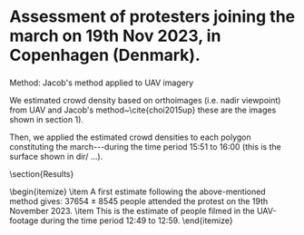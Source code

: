 # Assessment of protesters joining the march on 19th Nov 2023, in Copenhagen (Denmark).

###



Method: Jacob's method applied to UAV imagery


We estimated crowd density based on orthoimages (i.e. nadir viewpoint) from UAV and Jacob's method~\cite{choi2015up} these are the images shown in section 1).

Then, we applied the estimated crowd densities to each polygon constituting the march---during the time period 15:51 to 16:00 (this is the surface shown in dir/ ...).


\section{Results}

\begin{itemize}
    \item A first estimate following the above-mentioned method gives: 37654 $\pm$ 8545 people attended the protest on the 19th November 2023. 
    \item This is the estimate of people filmed in the UAV-footage during the time period 12:49 to 12:59.
\end{itemize}

